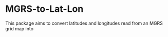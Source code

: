 # MGRS-to-Lat-Lon

This package aims to convert latitudes and longitudes read from an MGRS grid map into 